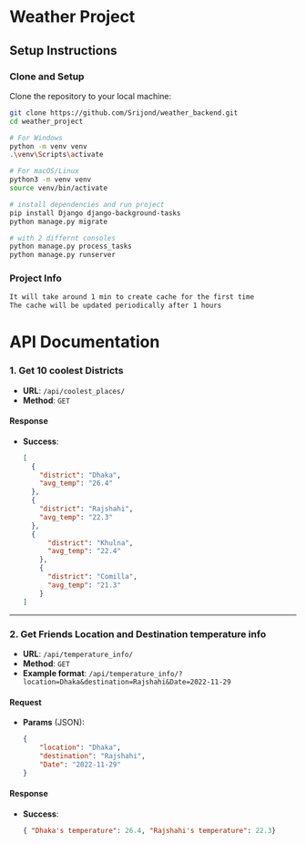 # Weather Project

## Setup Instructions

### Clone and Setup
Clone the repository to your local machine:
```bash
git clone https://github.com/Srijond/weather_backend.git
cd weather_project

# For Windows
python -m venv venv
.\venv\Scripts\activate

# For macOS/Linux
python3 -m venv venv
source venv/bin/activate

# install dependencies and run project
pip install Django django-background-tasks
python manage.py migrate

# with 2 differnt consoles
python manage.py process_tasks
python manage.py runserver
```
### Project Info
```bash
It will take around 1 min to create cache for the first time
The cache will be updated periodically after 1 hours

```

# API Documentation

### 1. Get 10 coolest Districts

- **URL**: `/api/coolest_places/`
- **Method**: `GET`


#### Response

- **Success**:
    ```json
    [
      {
        "district": "Dhaka",
        "avg_temp": "26.4"
      },
      {
        "district": "Rajshahi",
        "avg_temp": "22.3"
      },
      {
          "district": "Khulna",
          "avg_temp": "22.4"
        },
        {
          "district": "Comilla",
          "avg_temp": "21.3"
        }
    ]
    ```


---

### 2. Get Friends Location and Destination temperature info

- **URL**: `/api/temperature_info/`
- **Method**: `GET`
- **Example format**: `/api/temperature_info/?location=Dhaka&destination=Rajshahi&Date=2022-11-29`

#### Request

- **Params** (JSON):
    ```json
    {
        "location": "Dhaka",
        "destination": "Rajshahi",
        "Date": "2022-11-29"
    }
    ```

#### Response

- **Success**:
    ```json
    { "Dhaka's temperature": 26.4, "Rajshahi's temperature": 22.3}
    ```